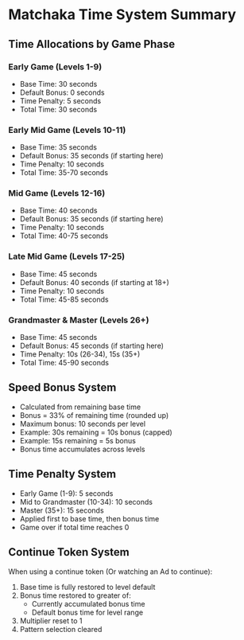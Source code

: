 # Matchaka Time System Summary

## Time Allocations by Game Phase

### Early Game (Levels 1-9)
- Base Time: 30 seconds
- Default Bonus: 0 seconds
- Time Penalty: 5 seconds
- Total Time: 30 seconds

### Early Mid Game (Levels 10-11)
- Base Time: 35 seconds
- Default Bonus: 35 seconds (if starting here)
- Time Penalty: 10 seconds
- Total Time: 35-70 seconds

### Mid Game (Levels 12-16)
- Base Time: 40 seconds
- Default Bonus: 35 seconds (if starting here)
- Time Penalty: 10 seconds
- Total Time: 40-75 seconds

### Late Mid Game (Levels 17-25)
- Base Time: 45 seconds
- Default Bonus: 40 seconds (if starting at 18+)
- Time Penalty: 10 seconds
- Total Time: 45-85 seconds

### Grandmaster & Master (Levels 26+)
- Base Time: 45 seconds
- Default Bonus: 45 seconds (if starting here)
- Time Penalty: 10s (26-34), 15s (35+)
- Total Time: 45-90 seconds

## Speed Bonus System
- Calculated from remaining base time
- Bonus = 33% of remaining time (rounded up)
- Maximum bonus: 10 seconds per level
- Example: 30s remaining = 10s bonus (capped)
- Example: 15s remaining = 5s bonus
- Bonus time accumulates across levels

## Time Penalty System
- Early Game (1-9): 5 seconds
- Mid to Grandmaster (10-34): 10 seconds
- Master (35+): 15 seconds
- Applied first to base time, then bonus time
- Game over if total time reaches 0

## Continue Token System
When using a continue token (Or watching an Ad to continue):
1. Base time is fully restored to level default
2. Bonus time restored to greater of:
   - Currently accumulated bonus time
   - Default bonus time for level range
3. Multiplier reset to 1
4. Pattern selection cleared
